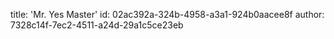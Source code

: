 title: 'Mr. Yes Master'
id: 02ac392a-324b-4958-a3a1-924b0aacee8f
author: 7328c14f-7ec2-4511-a24d-29a1c5ce23eb
